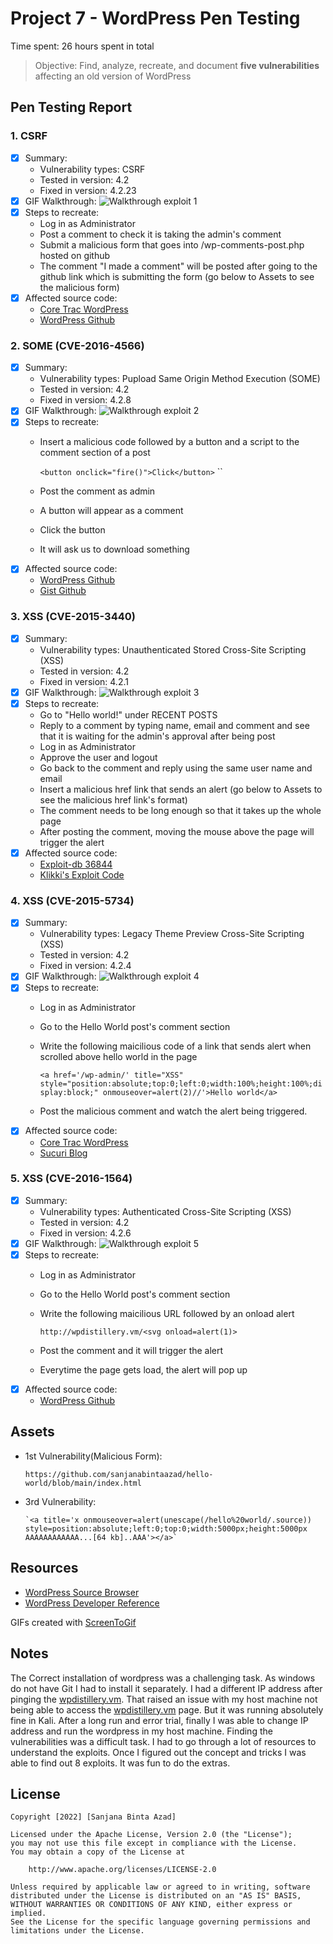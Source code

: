 # Project 7 - WordPress Pen Testing

Time spent: 26 hours spent in total

> Objective: Find, analyze, recreate, and document **five vulnerabilities** affecting an old version of WordPress

## Pen Testing Report

### 1. CSRF

- [x] Summary: 
  - Vulnerability types: CSRF
  - Tested in version: 4.2
  - Fixed in version: 4.2.23
- [x] GIF Walkthrough: 
 ![Walkthrough exploit 1](https://github.com/sanjanabintaazad/codepath_homework/blob/wordpress_pen_testing/1st%20vulnerability.gif)
- [x] Steps to recreate: 
  - Log in as Administrator
  - Post a comment to check it is taking the admin's comment
  - Submit a malicious form that goes into /wp-comments-post.php hosted on github
  - The comment "I made a comment" will be posted after going to the github link which is submitting the form (go below to Assets to see the malicious form)
- [x] Affected source code:
  - [Core Trac WordPress](https://core.trac.wordpress.org/changeset/44842)
  - [WordPress Github](https://github.com/WordPress/WordPress/commit/0292de60ec78c5a44956765189403654fe4d080b)
  
### 2. SOME (CVE-2016-4566)

- [x] Summary: 
  - Vulnerability types: Pupload Same Origin Method Execution (SOME)
  - Tested in version: 4.2
  - Fixed in version: 4.2.8
- [x] GIF Walkthrough: 
 ![Walkthrough exploit 2](https://github.com/sanjanabintaazad/codepath_homework/blob/wordpress_pen_testing/2nd%20vulnerability.gif)
- [x] Steps to recreate: 
  - Insert a malicious code followed by a button and a script to the comment section of a post

      `<button onclick="fire()">Click</button>`
      `<script>
      
       function fire() {
       open('javascript:setTimeout("location=\'http://wpdistillery.vm/wp-includes/js/plupload/plupload.flash.swf?target%g=opener.document.body.firstElementChild.nextElementSibling.nextElementSibling.firstElementChild.click&uid%g=hello&\'",2000)');
       setTimeout('location="http://wpdistillery.vm/wp-admin/plugin-install.php?tab=plugin-information&plugin=wp-super-cache&TB_iframe=true&width=600&height=550"')
       }
       </script>`
  - Post the comment as admin
  - A button will appear as a comment
  - Click the button
  - It will ask us to download something
- [x] Affected source code:
  - [WordPress Github](https://github.com/WordPress/WordPress/commit/c33e975f46a18f5ad611cf7e7c24398948cecef8)
  - [Gist Github](https://gist.github.com/cure53/09a81530a44f6b8173f545accc9ed07e)

### 3. XSS (CVE-2015-3440)

- [x] Summary: 
  - Vulnerability types: Unauthenticated Stored Cross-Site Scripting (XSS)
  - Tested in version: 4.2
  - Fixed in version: 4.2.1
- [x] GIF Walkthrough: 
 ![Walkthrough exploit 3](https://github.com/sanjanabintaazad/codepath_homework/blob/wordpress_pen_testing/3rd%20vulnerability.gif)
- [x] Steps to recreate: 
  - Go to "Hello world!" under RECENT POSTS
  - Reply to a comment by typing name, email and comment and see that it is waiting for the admin's approval after being post
  - Log in as Administrator
  - Approve the user and logout
  - Go back to the comment and reply using the same user name and email
  - Insert a malicious href link that sends an alert (go below to Assets to see the malicious href link's format)
  - The comment needs to be long enough so that it takes up the whole page
  - After posting the comment, moving the mouse above the page will trigger the alert
- [x] Affected source code:
  - [Exploit-db 36844](https://www.exploit-db.com/exploits/36844)
  - [Klikki's Exploit Code](https://klikki.fi/wordpress-4-2-core-stored-xss/)

### 4. XSS (CVE-2015-5734)

- [x] Summary: 
  - Vulnerability types: Legacy Theme Preview Cross-Site Scripting (XSS)
  - Tested in version: 4.2
  - Fixed in version: 4.2.4
- [x] GIF Walkthrough: 
 ![Walkthrough exploit 4](https://github.com/sanjanabintaazad/codepath_homework/blob/wordpress_pen_testing/4th%20vulnerability.gif)
- [x] Steps to recreate: 
  - Log in as Administrator
  - Go to the Hello World post's comment section
  - Write the following maicilious code of a link that sends alert when scrolled above hello world in the page
 
      `<a href='/wp-admin/' title="XSS" style="position:absolute;top:0;left:0;width:100%;height:100%;display:block;" onmouseover=alert(2)//'>Hello world</a>`
  - Post the malicious comment and watch the alert being triggered.
- [x] Affected source code:
  - [Core Trac WordPress](https://core.trac.wordpress.org/changeset/33549)
  - [Sucuri Blog](https://blog.sucuri.net/2015/08/persistent-xss-vulnerability-in-wordpress-explained.html)

### 5. XSS (CVE-2016-1564)

- [x] Summary: 
  - Vulnerability types: Authenticated Cross-Site Scripting (XSS)
  - Tested in version: 4.2
  - Fixed in version: 4.2.6
- [x] GIF Walkthrough: 
 ![Walkthrough exploit 5](https://github.com/sanjanabintaazad/codepath_homework/blob/wordpress_pen_testing/5th%20vulnerability.gif)
- [x] Steps to recreate: 
  - Log in as Administrator
  - Go to the Hello World post's comment section
  - Write the following maicilious URL followed by an onload alert
  
    `http://wpdistillery.vm/<svg onload=alert(1)>`
  - Post the comment and it will trigger the alert
  - Everytime the page gets load, the alert will pop up
- [x] Affected source code:
  - [WordPress Github](https://github.com/WordPress/WordPress/commit/7ab65139c6838910426567849c7abed723932b87) 

## Assets

- 1st Vulnerability(Malicious Form):

      https://github.com/sanjanabintaazad/hello-world/blob/main/index.html
- 3rd Vulnerability:

      `<a title='x onmouseover=alert(unescape(/hello%20world/.source)) style=position:absolute;left:0;top:0;width:5000px;height:5000px  AAAAAAAAAAAA...[64 kb]..AAA'></a>`


## Resources

- [WordPress Source Browser](https://core.trac.wordpress.org/browser/)
- [WordPress Developer Reference](https://developer.wordpress.org/reference/)

GIFs created with
[ScreenToGif](https://www.screentogif.com/)

## Notes

The Correct installation of wordpress was a challenging task. As windows do not have Git I had to install it separately. I had a different IP address after pinging the [wpdistillery.vm](http://wpdistillery.vm/). That raised an issue with my host machine not being able to access the [wpdistillery.vm](http://wpdistillery.vm/) page. But it was running absolutely fine in Kali. After a long run and error trial, finally I was able to change IP address and run the wordpress in my host machine. Finding the vulnerabilities was a difficult task. I had to go through a lot of resources to understand the exploits. Once I figured out the concept and tricks I was able to find out 8 exploits. It was fun to do the extras.

## License

    Copyright [2022] [Sanjana Binta Azad]

    Licensed under the Apache License, Version 2.0 (the "License");
    you may not use this file except in compliance with the License.
    You may obtain a copy of the License at

        http://www.apache.org/licenses/LICENSE-2.0

    Unless required by applicable law or agreed to in writing, software
    distributed under the License is distributed on an "AS IS" BASIS,
    WITHOUT WARRANTIES OR CONDITIONS OF ANY KIND, either express or implied.
    See the License for the specific language governing permissions and
    limitations under the License.
